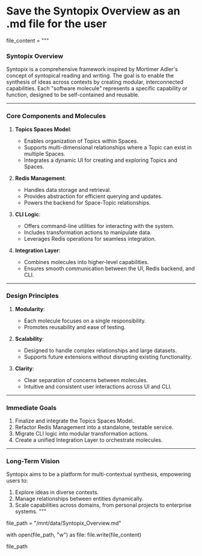 # Save the Syntopix Overview as an .md file for the user

file_content = """

### Syntopix Overview

Syntopix is a comprehensive framework inspired by Mortimer Adler's concept of syntopical reading and writing. The goal is to enable the synthesis of ideas across contexts by creating modular, interconnected capabilities. Each "software molecule" represents a specific capability or function, designed to be self-contained and reusable.

---

### **Core Components and Molecules**

1. **Topics Spaces Model**:

   - Enables organization of Topics within Spaces.
   - Supports multi-dimensional relationships where a Topic can exist in multiple Spaces.
   - Integrates a dynamic UI for creating and exploring Topics and Spaces.

2. **Redis Management**:

   - Handles data storage and retrieval.
   - Provides abstraction for efficient querying and updates.
   - Powers the backend for Space-Topic relationships.

3. **CLI Logic**:

   - Offers command-line utilities for interacting with the system.
   - Includes transformation actions to manipulate data.
   - Leverages Redis operations for seamless integration.

4. **Integration Layer**:
   - Combines molecules into higher-level capabilities.
   - Ensures smooth communication between the UI, Redis backend, and CLI.

---

### **Design Principles**

1. **Modularity**:

   - Each molecule focuses on a single responsibility.
   - Promotes reusability and ease of testing.

2. **Scalability**:

   - Designed to handle complex relationships and large datasets.
   - Supports future extensions without disrupting existing functionality.

3. **Clarity**:
   - Clear separation of concerns between molecules.
   - Intuitive and consistent user interactions across UI and CLI.

---

### **Immediate Goals**

1. Finalize and integrate the Topics Spaces Model.
2. Refactor Redis Management into a standalone, testable service.
3. Migrate CLI logic into modular transformation actions.
4. Create a unified Integration Layer to orchestrate molecules.

---

### **Long-Term Vision**

Syntopix aims to be a platform for multi-contextual synthesis, empowering users to:

1. Explore ideas in diverse contexts.
2. Manage relationships between entities dynamically.
3. Scale capabilities across domains, from personal projects to enterprise systems.
   """

file_path = "/mnt/data/Syntopix_Overview.md"

with open(file_path, "w") as file:
file.write(file_content)

file_path

